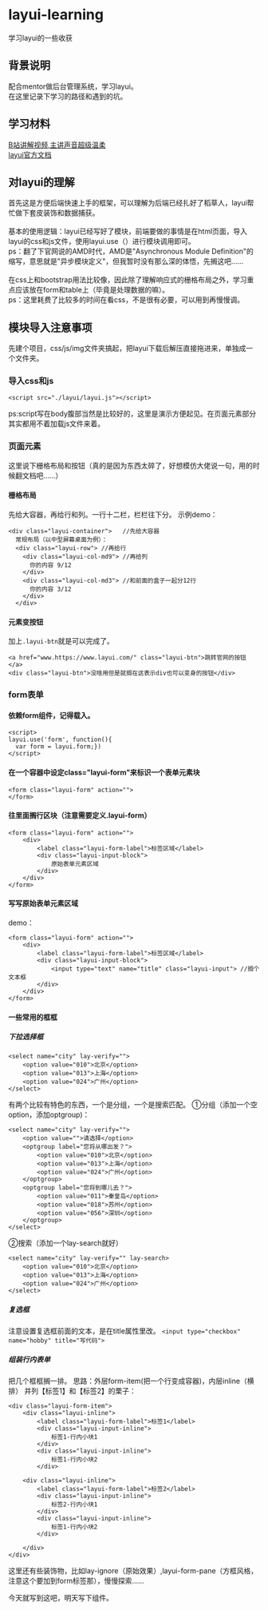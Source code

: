 # layui-learning
学习layui的一些收获

## 背景说明
配合mentor做后台管理系统，学习layui。<br>
在这里记录下学习的路径和遇到的坑。

## 学习材料 
[B站讲解视频,主讲声音超级温柔](https://www.bilibili.com/video/BV1PK411g7T7?p=2)<br>
[layui官方文档](https://www.bilibili.com/video/BV1PK411g7T7?p=2)

## 对layui的理解
首先这是方便后端快速上手的框架，可以理解为后端已经扎好了稻草人，layui帮忙做下套皮装饰和数据捕获。<br><br>
基本的使用逻辑：layui已经写好了模块，前端要做的事情是在html页面，导入layui的css和js文件，使用layui.use（）进行模块调用即可。<br>
ps：翻了下官网说的AMD时代，AMD是"Asynchronous Module Definition"的缩写，意思就是"异步模块定义"，但我暂时没有那么深的体悟，先搁这吧……<br><br>
在css上和bootstrap用法比较像，因此除了理解响应式的栅格布局之外，学习重点应该放在form和table上（毕竟是处理数据的嘛）。<br>
ps：这里耗费了比较多的时间在看css，不是很有必要，可以用到再慢慢调。

## 模块导入注意事项

先建个项目，css/js/img文件夹搞起，把layui下载后解压直接拖进来，单独成一个文件夹。
### 导入css和js
```<link rel="stylesheet" href="./layui/css/layui.css">
<script src="./layui/layui.js"></script>
```
ps:script写在body腹部当然是比较好的，这里是演示方便起见。在页面元素部分其实都用不着加载js文件来着。

### 页面元素
这里说下栅格布局和按钮（真的是因为东西太碎了，好想模仿大佬说一句，用的时候翻文档吧……）

#### 栅格布局
先给大容器，再给行和列。一行十二栏，栏栏往下分。
示例demo：
```
<div class="layui-container">   //先给大容器
  常规布局（以中型屏幕桌面为例）：
  <div class="layui-row"> //再给行
    <div class="layui-col-md9"> //再给列
      你的内容 9/12
    </div>
    <div class="layui-col-md3"> //和前面的盒子一起分12行
      你的内容 3/12
    </div>
  </div>
```

#### 元素变按钮
加上`.layui-btn`就是可以完成了。
```
<a href="www.https://www.layui.com/" class="layui-btn">跳转官网的按钮</a>
<div class="layui-btn">没啥用但是就搁在这表示div也可以变身的按钮</div>
```

### form表单
#### 依赖form组件，记得载入。
```
<script>
layui.use('form', function(){
  var form = layui.form;})
</script>  
```
#### 在一个容器中设定class="layui-form"来标识一个表单元素块
```
<form class="layui-form" action="">
</form>
```
#### 往里面搁行区块（注意需要定义.layui-form）
```
<form class="layui-form" action="">
	<div>
		<label class="layui-form-label">标签区域</label>
		<div class="layui-input-block">
			原始表单元素区域
		</div>
	</div>
</form>
```
#### 写写原始表单元素区域
demo：
```
<form class="layui-form" action="">
	<div>
		<label class="layui-form-label">标签区域</label>
		<div class="layui-input-block">
			<input type="text" name="title" class="layui-input"> //搁个文本框
		</div>
	</div>
</form>
```
#### 一些常用的框框
##### 下拉选择框
```
<select name="city" lay-verify="">
	<option value="010">北京</option>
	<option value="013">上海</option>
	<option value="024">广州</option>
</select>
```
有两个比较有特色的东西，一个是分组，一个是搜索匹配。
①分组（添加一个空option，添加optgroup)：
```
<select name="city" lay-verify="">
	<option value="">请选择</option>
	<optgroup label="您将从哪出发？">
		<option value="010">北京</option>
		<option value="013">上海</option>
		<option value="024">广州</option>
	</optgroup>
	<optgroup label="您将到哪儿去？">
		<option value="011">秦皇岛</option>
		<option value="018">苏州</option>
		<option value="056">深圳</option>
	</optgroup>
</select>
```
②搜索（添加一个lay-search就好）
```
<select name="city" lay-verify="" lay-search>
	<option value="010">北京</option>
	<option value="013">上海</option>
	<option value="024">广州</option>
</select>
```
##### 复选框
注意设置复选框前面的文本，是在title属性里改。
`<input type="checkbox" name="hobby" title="写代码">`

##### 组装行内表单
把几个框框搁一排。
思路：外层form-item(把一个行变成容器)，内层inline（横排）
并列【标签1】和【标签2】的栗子：
```
<div class="layui-form-item">
	<div class="layui-inline">
		<label class="layui-form-label">标签1</label>
		<div class="layui-input-inline">
			标签1-行内小块1
		</div>
		<div class="layui-input-inline">
			标签1-行内小块2
		</div>
		
	<div class="layui-inline">
		<label class="layui-form-label">标签2</label>
		<div class="layui-input-inline">
			标签2-行内小块1
		</div>
		<div class="layui-input-inline">
			标签1-行内小块2
		</div>
			
	</div>
</div>
```
这里还有些装饰物，比如lay-ignore（原始效果）,layui-form-pane（方框风格，注意这个要加到form标签那），慢慢探索……

今天就写到这吧，明天写下组件。

